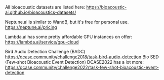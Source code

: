 All bioacoustic datasets are listed here:
https://bioacoustic-ai.github.io/bioacoustics-datasets/

Neptune.ai is similar to WandB, but it's free for personal use.
https://neptune.ai/pricing

Lambda.ai has some pretty affordable GPU instances on offer:
https://lambda.ai/service/gpu-cloud

Bird Audio Detection Challenge (BADC)
https://dcase.community/challenge2018/task-bird-audio-detection
Bio SED (Few-shot Bioacoustic Event Detection)
DCASE2022 has a lot more: https://dcase.community/challenge2022/task-few-shot-bioacoustic-event-detection
